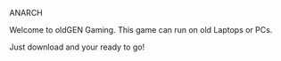 ANARCH

Welcome to oldGEN Gaming. This game can run on old Laptops or PCs.

Just download and your ready to go!
